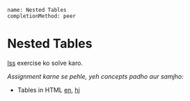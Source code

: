 ```ngMeta
name: Nested Tables
completionMethod: peer
```

# Nested Tables

[Iss](http://www.w3resource.com/html-css-exercise/table.php) exercise ko solve karo.

_Assignment karne se pehle, yeh concepts padho aur samjho:_

- Tables in HTML [en](http://www.html-5-tutorial.com/table-tag.htm), [hi](https://docs.google.com/document/d/1Y3pKUJJUg6zLpu5TPHw5kH0kOIy6y7gnQcDSRrqe3fI/edit)